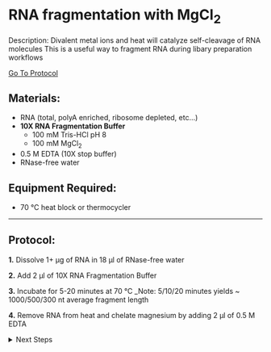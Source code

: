 RNA fragmentation with MgCl<sub/>2<sub/>
================================================================================
Description: Divalent metal ions and heat will catalyze self-cleavage of RNA molecules
This is a useful way to fragment RNA during libary preparation workflows

[Go To Protocol](#protocol)

Materials:
--------------------------------------------------------------------------------
  * RNA (total, polyA enriched, ribosome depleted, etc...)
  * **10X RNA Fragmentation Buffer**
    * 100 mM Tris-HCl pH 8
    * 100 mM MgCl<sub/>2<sub/>
  * 0.5 M EDTA (10X stop buffer)
  * RNase-free water
  
Equipment Required:
--------------------------------------------------------------------------------
  * 70 °C heat block or thermocycler
___
Protocol:
--------------------------------------------------------------------------------

**1.** Dissolve 1+ µg of RNA in 18 µl of RNase-free water

**2.** Add 2 µl of 10X RNA Fragmentation Buffer

**3.** Incubate for 5-20 minutes at 70 °C
_Note: 5/10/20 minutes yields ~ 1000/500/300 nt average fragment length

**4.** Remove RNA from heat and chelate magnesium by adding 2 µl of 0.5 M EDTA

  
<!-- The text below creates dropdown lists for links to next steps or hyperlinks -->

<details>
  <summary>Next Steps</summary>
  
</p> <a href="../../Mutational-Profiling/MaP-RT-SSII.md">
MaP with SSII RT</a>

</p> <a href="./Directional-Second-Strand-Synthesis.md">
Directional Second-Strand Synthesis</a>

</details>
